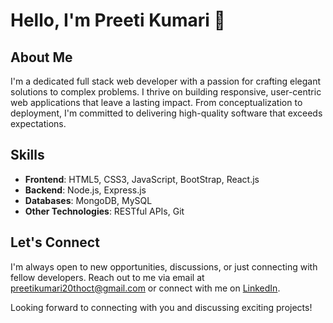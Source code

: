 # Hello, I'm Preeti Kumari 👋

## About Me
I'm a dedicated full stack web developer with a passion for crafting elegant solutions to complex problems. I thrive on building responsive, user-centric web applications that leave a lasting impact. From conceptualization to deployment, I'm committed to delivering high-quality software that exceeds expectations.

## Skills
- **Frontend**: HTML5, CSS3, JavaScript, BootStrap, React.js
- **Backend**: Node.js, Express.js
- **Databases**: MongoDB, MySQL
- **Other Technologies**: RESTful APIs, Git

## Let's Connect
I'm always open to new opportunities, discussions, or just connecting with fellow developers. Reach out to me via email at preetikumari20thoct@gmail.com or connect with me on [LinkedIn](https://www.linkedin.com/in/thepreetikumari/).


Looking forward to connecting with you and discussing exciting projects!
